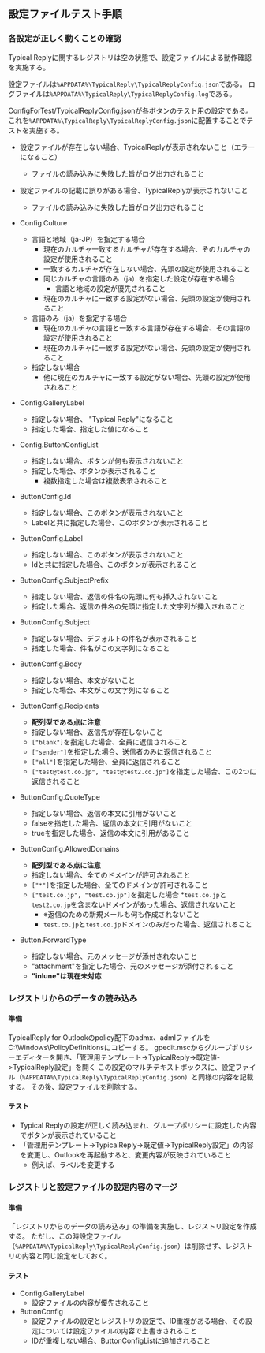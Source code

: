 ## 設定ファイルテスト手順

### 各設定が正しく動くことの確認

Typical Replyに関するレジストリは空の状態で、設定ファイルによる動作確認を実施する。

設定ファイルは`%APPDATA%\TypicalReply\TypicalReplyConfig.json`である。
ログファイルは`%APPDATA%\TypicalReply\TypicalReplyConfig.log`である。

ConfigForTest/TypicalReplyConfig.jsonが各ボタンのテスト用の設定である。
これを`%APPDATA%\TypicalReply\TypicalReplyConfig.json`に配置することでテストを実施する。

* 設定ファイルが存在しない場合、TypicalReplyが表示されないこと（エラーになること）
  * ファイルの読み込みに失敗した旨がログ出力されること
* 設定ファイルの記載に誤りがある場合、TypicalReplyが表示されないこと
  * ファイルの読み込みに失敗した旨がログ出力されること
* Config.Culture
  * 言語と地域（ja-JP）を指定する場合
    * 現在のカルチャ一致するカルチャが存在する場合、そのカルチャの設定が使用されること
    * 一致するカルチャが存在しない場合、先頭の設定が使用されること
    * 同じカルチャの言語のみ（ja）を指定した設定が存在する場合
      * 言語と地域の設定が優先されること
    * 現在のカルチャに一致する設定がない場合、先頭の設定が使用されること
  * 言語のみ（ja）を指定する場合
    * 現在のカルチャの言語と一致する言語が存在する場合、その言語の設定が使用されること
    * 現在のカルチャに一致する設定がない場合、先頭の設定が使用されること
  * 指定しない場合
    * 他に現在のカルチャに一致する設定がない場合、先頭の設定が使用されること
* Config.GalleryLabel
  * 指定しない場合、 "Typical Reply"になること
  * 指定した場合、指定した値になること
* Config.ButtonConfigList
  * 指定しない場合、ボタンが何も表示されないこと
  * 指定した場合、ボタンが表示されること
    * 複数指定した場合は複数表示されること

* ButtonConfig.Id
  * 指定しない場合、このボタンが表示されないこと
  * Labelと共に指定した場合、このボタンが表示されること
* ButtonConfig.Label
  * 指定しない場合、このボタンが表示されないこと
  * Idと共に指定した場合、このボタンが表示されること
* ButtonConfig.SubjectPrefix
  * 指定しない場合、返信の件名の先頭に何も挿入されないこと
  * 指定した場合、返信の件名の先頭に指定した文字列が挿入されること
* ButtonConfig.Subject
  * 指定しない場合、デフォルトの件名が表示されること
  * 指定した場合、件名がこの文字列になること
* ButtonConfig.Body
  * 指定しない場合、本文がないこと
  * 指定した場合、本文がこの文字列になること
* ButtonConfig.Recipients
  * **配列型である点に注意**
  * 指定しない場合、返信先が存在しないこと
  * `["blank"]`を指定した場合、全員に返信されること
  * `["sender"]`を指定した場合、送信者のみに返信されること
  * `["all"]`を指定した場合、全員に返信されること
  * `["test@test.co.jp", "test@test2.co.jp"]`を指定した場合、この2つに返信されること
* ButtonConfig.QuoteType
  * 指定しない場合、返信の本文に引用がないこと
  * falseを指定した場合、返信の本文に引用がないこと
  * trueを指定した場合、返信の本文に引用があること
* ButtonConfig.AllowedDomains
  * **配列型である点に注意**
  * 指定しない場合、全てのドメインが許可されること
  * `["*"]`を指定した場合、全てのドメインが許可されること
  * `["test.co.jp", "test.co.jp"]`を指定した場合
    *`test.co.jp`と`test2.co.jp`を含まないドメインがあった場合、返信されないこと
      * ※返信のための新規メールも何も作成されないこと
    * `test.co.jp`と`test.co.jp`ドメインのみだった場合、返信されること
* Button.ForwardType
  * 指定しない場合、元のメッセージが添付されないこと
  * "attachment"を指定した場合、元のメッセージが添付されること
  * **"inlune"は現在未対応**

### レジストリからのデータの読み込み

#### 準備

TypicalReply for Outlookのpolicy配下のadmx、admlファイルをC:\Windows\PolicyDefinitionsにコピーする。
gpedit.mscからグループポリシーエディターを開き、「管理用テンプレート->TypicalReply->既定値->TypicalReply設定」を開く
この設定のマルチテキストボックスに、設定ファイル（`%APPDATA%\TypicalReply\TypicalReplyConfig.json`）と同様の内容を記載する。
その後、設定ファイルを削除する。

#### テスト

* Typical Replyの設定が正しく読み込まれ、グループポリシーに設定した内容でボタンが表示されていること
* 「管理用テンプレート->TypicalReply->既定値->TypicalReply設定」の内容を変更し、Outlookを再起動すると、変更内容が反映されていること
  * 例えば、ラベルを変更する

### レジストリと設定ファイルの設定内容のマージ

#### 準備

「レジストリからのデータの読み込み」の準備を実施し、レジストリ設定を作成する。
ただし、この時設定ファイル（`%APPDATA%\TypicalReply\TypicalReplyConfig.json`）は削除せず、レジストリの内容と同じ設定をしておく。

#### テスト

* Config.GalleryLabel
  * 設定ファイルの内容が優先されること
* ButtonConfig
  * 設定ファイルの設定とレジストリの設定で、ID重複がある場合、その設定については設定ファイルの内容で上書きされること
  * IDが重複しない場合、ButtonConfigListに追加されること
